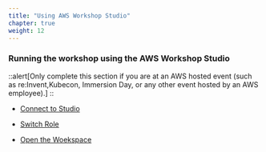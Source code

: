 ```yaml
---
title: "Using AWS Workshop Studio"
chapter: true
weight: 12
---
```


### Running the workshop using the AWS Workshop Studio

::alert[Only complete this section if you are at an AWS hosted event (such as re\:Invent,Kubecon, Immersion Day, or any other event hosted by an AWS employee).]
::

- [Connect to Studio](./portal.md)

- [Switch Role](./switch-role.md)

- [Open the Woekspace](./workspace.md)

